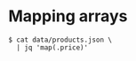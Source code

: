 Mapping arrays
========================================

    $ cat data/products.json \
      | jq 'map(.price)'

